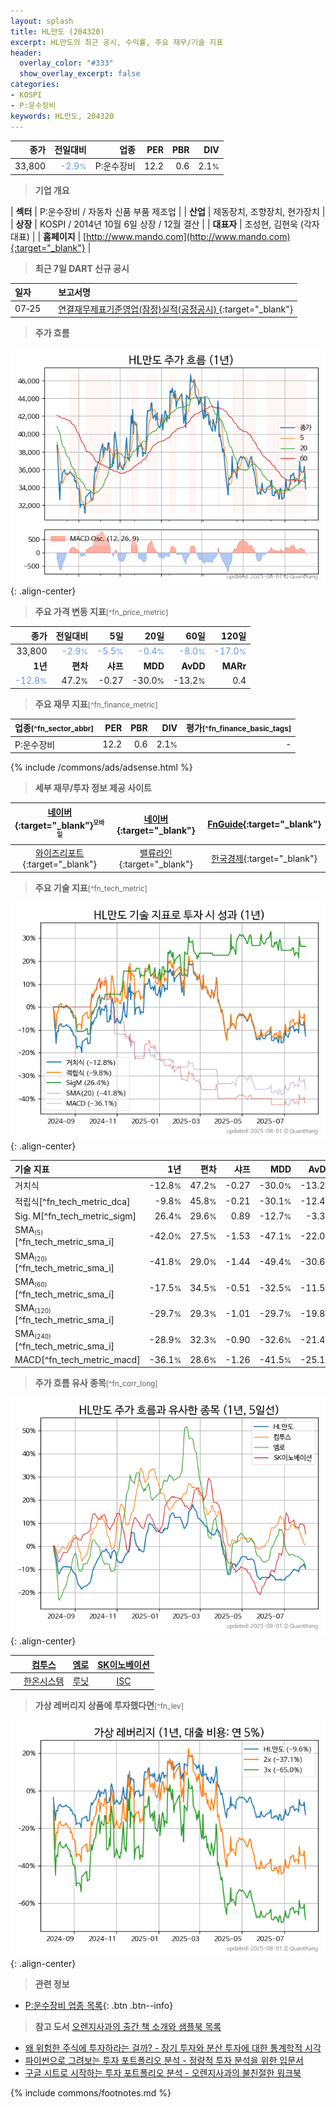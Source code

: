 ```yaml
---
layout: splash
title: HL만도 (204320)
excerpt: HL만도의 최근 공시, 수익률, 주요 재무/기술 지표
header:
  overlay_color: "#333"
  show_overlay_excerpt: false
categories:
- KOSPI
- P:운수장비
keywords: HL만도, 204320
---
```


| **종가** | **전일대비** | **업종** | **PER** | **PBR** | **DIV** |
| -------: | -----------: | -------: | ------: | ------: | ------: |
| 33,800 | <span style="color: cornflowerblue">-2.9<small>%</small></span> | P:운수장비 | 12.2 | 0.6 | 2.1<small>%</small> |

<!-- more -->


> **기업 개요**<a id="company"></a>

| <span style="white-space:nowrap;">**섹터**</span> | P:운수장비 / 자동차 신품 부품 제조업 |
| <span style="white-space:nowrap;">**산업**</span> | 제동장치, 조향장치, 현가장치 |
| <span style="white-space:nowrap;">**상장**</span> | KOSPI / 2014년 10월 6일 상장 / 12월 결산 |
| <span style="white-space:nowrap;">**대표자**</span> | 조성현, 김현욱 (각자대표) |
| <span style="white-space:nowrap;">**홈페이지**</span> | [http://www.mando.com](http://www.mando.com){:target="_blank"} |


> **최근 7일 DART 신규 공시**<a id="dart"></a>

| **일자** |      | **보고서명** |
| :------- | :--- | :----------- |
| 07&#x2011;25 | | [연결재무제표기준영업(잠정)실적(공정공시)              ](https://dart.fss.or.kr/dsaf001/main.do?rcpNo=20250725800454){:target="_blank"} |


> **주가 흐름**<a id="price"></a>

![204320](/stock/images/204320.png){: .align-center}


> **주요 가격 변동 지표**<small>[^fn_price_metric]</small>

| **종가** | **전일대비** | **5일** | **20일** | **60일** | **120일** |
| -------: | -----------: | ------: | -------: | -------: | --------: |
| 33,800 | <span style="color: cornflowerblue">-2.9<small>%</small></span> | <span style="color: cornflowerblue">-5.5<small>%</small></span> | <span style="color: cornflowerblue">-0.4<small>%</small></span> | <span style="color: cornflowerblue">-8.0<small>%</small></span> | <span style="color: cornflowerblue">-17.0<small>%</small></span> |
| **1년** | **편차** | **샤프** | **MDD** | **AvDD** | **MARr** |
| <span style="color: cornflowerblue">-12.8<small>%</small></span> | 47.2<small>%</small> | -0.27 | -30.0<small>%</small> | -13.2<small>%</small> | 0.4 |


> **주요 재무 지표**<small>[^fn_finance_metric]</small>

| **업종**<small>[^fn_sector_abbr]</small> | **PER** | **PBR** | **DIV** | **평가**<small>[^fn_finance_basic_tags]</small> |
| :--------------------------------------- | ------: | ------: | ------: | ----------------------------------------------: |
| P:운수장비 | 12.2 | 0.6 | 2.1<small>%</small> | - |



{% include /commons/ads/adsense.html %}

> **세부 재무/투자 정보 제공 사이트**

| [네이버](https://m.stock.naver.com/domestic/stock/204320/finance/summary){:target="_blank"}<sup><small>모바일</small></sup> | [네이버](https://finance.naver.com/item/coinfo.naver?code=204320){:target="_blank"} | [FnGuide](https://comp.fnguide.com/SVO2/ASP/SVD_Invest.asp?gicode=A204320&MenuYn=Y){:target="_blank"} |
| :---: | :---: | :---: |
| [와이즈리포트](https://comp.wisereport.co.kr/company/c1040001.aspx?cmp_cd=204320){:target="_blank"} | [밸류라인](https://www.valueline.co.kr/finance/summary/204320){:target="_blank"} | [한국경제](https://markets.hankyung.com/stock/204320/financial-summary){:target="_blank"} |


> **주요 기술 지표**<small>[^fn_tech_metric]</small>


![204320](/stock/images/204320_tech.png){: .align-center}

| **기술 지표** | **1년** | **편차** | **샤프** | **MDD** | **AvDD** |
| :------------ | ------: | -----------: | -------: | ------: | -------: |
| 거치식 | -12.8<small>%</small> | 47.2<small>%</small> | -0.27 | -30.0<small>%</small> | -13.2<small>%</small> |
| 적립식[^fn_tech_metric_dca] | -9.8<small>%</small> | 45.8<small>%</small> | -0.21 | -30.1<small>%</small> | -12.4<small>%</small> |
| Sig. M[^fn_tech_metric_sigm] | 26.4<small>%</small> | 29.6<small>%</small> | 0.89 | -12.7<small>%</small> | -3.3<small>%</small> |
| SMA<small><sub>(5)</sub></small>[^fn_tech_metric_sma_i] | -42.0<small>%</small> | 27.5<small>%</small> | -1.53 | -47.1<small>%</small> | -22.0<small>%</small> |
| SMA<small><sub>(20)</sub></small>[^fn_tech_metric_sma_i] | -41.8<small>%</small> | 29.0<small>%</small> | -1.44 | -49.4<small>%</small> | -30.6<small>%</small> |
| SMA<small><sub>(60)</sub></small>[^fn_tech_metric_sma_i] | -17.5<small>%</small> | 34.5<small>%</small> | -0.51 | -32.5<small>%</small> | -11.5<small>%</small> |
| SMA<small><sub>(120)</sub></small>[^fn_tech_metric_sma_i] | -29.7<small>%</small> | 29.3<small>%</small> | -1.01 | -29.7<small>%</small> | -19.8<small>%</small> |
| SMA<small><sub>(240)</sub></small>[^fn_tech_metric_sma_i] | -28.9<small>%</small> | 32.3<small>%</small> | -0.90 | -32.6<small>%</small> | -21.4<small>%</small> |
| MACD[^fn_tech_metric_macd] | -36.1<small>%</small> | 28.6<small>%</small> | -1.26 | -41.5<small>%</small> | -25.1<small>%</small> |


> **주가 흐름 유사 종목**<a id="corr"></a><small>[^fn_corr_long]</small>

![204320](/stock/images/204320_corr.png){: .align-center}

|       | [컴투스](/078340/) | [엠로](/058970/) | [SK이노베이션](/096770/) |
| :---: | :------------------------------------: | :------------------------------------: | :------------------------------------: |
|       | [한온시스템](/018880/) | [루닛](/328130/) | [ISC](/095340/) |


> **가상 레버리지 상품에 투자했다면**<a id="2x"></a><small>[^fn_lev]</small>

![204320](/stock/images/204320_2x.png){: .align-center}


> **관련 정보**

- [P:운수장비 업종 목록](/stats/sector/kospi_업종_운수장비_종목/){: .btn .btn--info}

> **참고 도서** [오렌지사과의 출간 책 소개와 샘플북 목록](https://kongdori.tistory.com/691)

- [왜 위험한 주식에 투자하라는 걸까? - 장기 투자와 분산 투자에 대한 통계학적 시각](https://kongdori.tistory.com/421)
- [파이썬으로 그려보는 투자 포트폴리오 분석  - 정량적 투자 분석을 위한 입문서](https://kongdori.tistory.com/643)
- [구글 시트로 시작하는 투자 포트폴리오 분석 - 오렌지사과의 불친절한 워크북](https://kongdori.tistory.com/449)


{% include commons/footnotes.md %}